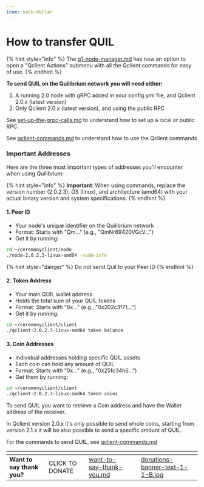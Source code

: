 ```yaml
---
icon: sack-dollar
---
```


# How to transfer QUIL

{% hint style="info" %}
The [q1-node-manager.md](../../q1-node-manager.md "mention") has now an option to open a "Qclient Actions" submenu with all the Qclient commands for easy of use.
{% endhint %}

**To send QUIL on the Quilibrium network you will need either:**

1. A running 2.0 node with gRPC added in your config.yml file, and Qclient 2.0.x (latest version)
2. Only Qclient 2.0.x (latest version), and using the public RPC

See [set-up-the-grpc-calls.md](../../set-up-the-grpc-calls.md "mention") to understand how to set up a local or public RPC.

See [qclient-commands.md](qclient-commands.md "mention") to understand how to use the Qclient commands

### Important Addresses

Here are the three most important types of addresses you'll encounter when using Quilibrium:

{% hint style="info" %}
**Important**: When using commands, replace the version number (2.0.2.3), OS (linux), and architecture (amd64) with your actual binary version and system specifications.
{% endhint %}

#### 1. Peer ID

* Your node's unique identifier on the Quilibrium network
* Format: Starts with "Qm..." (e.g., "QmNr69420VGcV...")
* Get it by running:

```bash
cd ~/ceremonyclient/node
./node-2.0.2.3-linux-amd64 -node-info
```

{% hint style="danger" %}
Do not send Quil to your Peer ID
{% endhint %}

#### 2. Token Address

* Your main QUIL wallet address
* Holds the total sum of your QUIL tokens
* Format: Starts with "0x..." (e.g., "0x202c3f71...")
* Get it by running:

```bash
cd ~/ceremonyclient/client
./qclient-2.0.2.3-linux-amd64 token balance
```

#### 3. Coin Addresses

* Individual addresses holding specific QUIL assets
* Each coin can hold any amount of QUIL
* Format: Starts with "0x..." (e.g., "0x25fc34h6...")
* Get them by running:

```bash
cd ~/ceremonyclient/client
./qclient-2.0.2.3-linux-amd64 token coins
```

To send QUIL you want to retrieve a Coin address and have the Wallet address of the receiver.&#x20;

In Qclient version 2.0.x it's only possible to send whole coins, starting from version 2.1.x it will be also possible to send a specific amount of QUIL.

For the commands to send QUIL, see [qclient-commands.md](qclient-commands.md "mention")



<table data-card-size="large" data-column-title-hidden data-view="cards" data-full-width="false"><thead><tr><th></th><th></th><th data-hidden data-card-target data-type="content-ref"></th><th data-hidden></th><th data-hidden data-card-cover data-type="files"></th></tr></thead><tbody><tr><td><strong>Want to say thank you?</strong></td><td>CLICK TO DONATE</td><td><a href="../../want-to-say-thank-you.md">want-to-say-thank-you.md</a></td><td></td><td><a href="../../.gitbook/assets/donations-banner-text-1-1-B.jpg">donations-banner-text-1-1-B.jpg</a></td></tr></tbody></table>
